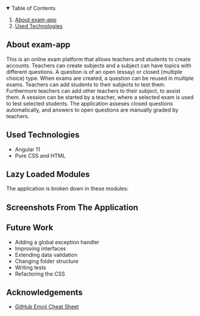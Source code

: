 <!-- TABLE OF CONTENTS -->
<details open="open">
  <summary>Table of Contents</summary>
  <ol>
    <li>
      <a href="#about-exam-app">About exam-app</a>
    </li>
    
 <li>
      <a href="#used-technologies">Used Technologies</a>
 </li>
   

    
  </ol>
</details>

## About exam-app

This is an online exam platform that allows teachers and students to create accounts. Teachers can create subjects and a subject can have topics with different questions. A question is of an open (essay) or closed (multiple choice) type. When exams are created, a question can be reused in multiple exams. Teachers can add students to their subjects to test them. Furthermore teachers can add other teachers to their subject, to assist them. A session can be started by a teacher, where a selected exam is used to test selected students. The application asseses closed questions automatically, and answers to open questions are manually graded by teachers.

## Used Technologies
* Angular 11
* Pure CSS and HTML

## Lazy Loaded Modules

The application is broken down in these modules: 

## Screenshots From The Application

## Future Work

* Adding a global exception handler 
* Improving interfaces
* Extending data validation
* Changing folder structure 
* Writing tests
* Refactoring the CSS

## Acknowledgements

* [GitHub Emoji Cheat Sheet](https://www.webpagefx.com/tools/emoji-cheat-sheet)



